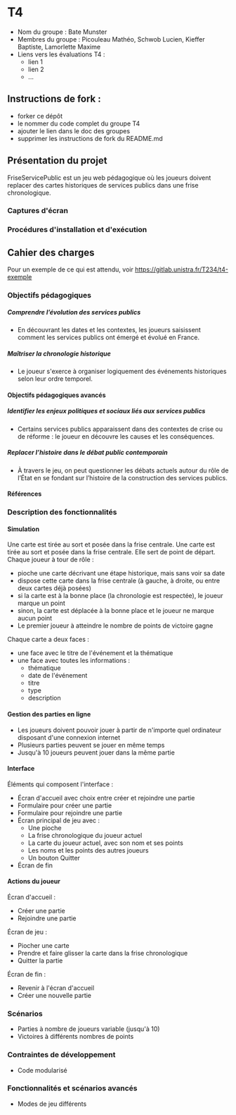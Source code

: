 # T4

- Nom du groupe : Bate Munster
- Membres du groupe : Picouleau Mathéo, Schwob Lucien, Kieffer Baptiste, Lamorlette Maxime
- Liens vers les évaluations T4 :
  - lien 1
  - lien 2
  - ...

## Instructions de fork :

- forker ce dépôt
- le nommer du code complet du groupe T4
- ajouter le lien dans le doc des groupes
- supprimer les instructions de fork du README.md

## Présentation du projet

FriseServicePublic est un jeu web pédagogique où les joueurs doivent replacer des cartes historiques de services publics dans une frise chronologique.

### Captures d'écran

### Procédures d'installation et d'exécution

## Cahier des charges

Pour un exemple de ce qui est attendu, voir https://gitlab.unistra.fr/T234/t4-exemple

### Objectifs pédagogiques

##### Comprendre l’évolution des services publics
- En découvrant les dates et les contextes, les joueurs saisissent comment les services publics ont émergé et évolué en France.

##### Maîtriser la chronologie historique
- Le joueur s'exerce à organiser logiquement des événements historiques selon leur ordre temporel.

#### Objectifs pédagogiques avancés

##### Identifier les enjeux politiques et sociaux liés aux services publics
- Certains services publics apparaissent dans des contextes de crise ou de réforme : le joueur en découvre les causes et les conséquences.

##### Replacer l’histoire dans le débat public contemporain
- À travers le jeu, on peut questionner les débats actuels autour du rôle de l’État en se fondant sur l’histoire de la construction des services publics.

#### Références

### Description des fonctionnalités

#### Simulation

Une carte est tirée au sort et posée dans la frise centrale.
Une carte est tirée au sort et posée dans la frise centrale. Elle sert de point de départ.
Chaque joueur à tour de rôle :
* pioche une carte décrivant une étape historique, mais sans voir sa date
* dispose cette carte dans la frise centrale (à gauche, à droite, ou entre deux cartes déjà posées)
* si la carte est à la bonne place (la chronologie est respectée), le joueur marque un point
* sinon, la carte est déplacée à la bonne place et le joueur ne marque aucun point
* Le premier joueur à atteindre le nombre de points de victoire gagne

Chaque carte a deux faces :
* une face avec le titre de l'événement et la thématique
* une face avec toutes les informations :
  * thématique
  * date de l'événement
  * titre
  * type
  * description

#### Gestion des parties en ligne

- Les joueurs doivent pouvoir jouer à partir de n'importe quel ordinateur disposant d'une connexion internet
- Plusieurs parties peuvent se jouer en même temps
- Jusqu'à 10 joueurs peuvent jouer dans la même partie

#### Interface
Éléments qui composent l'interface :
- Écran d'accueil avec choix entre créer et rejoindre une partie
- Formulaire pour créer une partie
- Formulaire pour rejoindre une partie
- Écran principal de jeu avec :
  - Une pioche
  - La frise chronologique du joueur actuel
  - La carte du joueur actuel, avec son nom et ses points
  - Les noms et les points des autres joueurs
  - Un bouton Quitter
- Écran de fin

#### Actions du joueur

Écran d'accueil :
- Créer une partie
- Rejoindre une partie

Écran de jeu :
- Piocher une carte
- Prendre et faire glisser la carte dans la frise chronologique
- Quitter la partie

Écran de fin :
- Revenir à l'écran d'accueil
- Créer une nouvelle partie

### Scénarios

- Parties à nombre de joueurs variable (jusqu'à 10)
- Victoires à différents nombres de points

### Contraintes de développement

- Code modularisé

### Fonctionnalités et scénarios avancés

- Modes de jeu différents